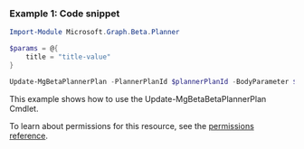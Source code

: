 ### Example 1: Code snippet

```powershellImport-Module Microsoft.Graph.Beta.Planner

$params = @{
	title = "title-value"
}

Update-MgBetaPlannerPlan -PlannerPlanId $plannerPlanId -BodyParameter $params
```
This example shows how to use the Update-MgBetaBetaPlannerPlan Cmdlet.
To learn about permissions for this resource, see the [permissions reference](/graph/permissions-reference).

